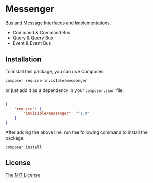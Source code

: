 Messenger
==================

Bus and Message Interfaces and Implementations.

- Command & Command Bus
- Query & Query Bus
- Event & Event Bus

Installation
------------

To install this package, you can use Composer:

```bash
composer require invis1ble/messenger
```

or just add it as a dependency in your `composer.json` file:

```json

{
    "require": {
        "invis1ble/messenger": "^1.0"
    }
}
```

After adding the above line, run the following command to install the package:

```bash
composer install
```

License
-------

[The MIT License](./LICENSE)
